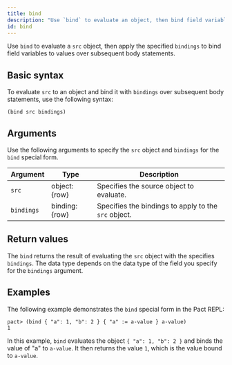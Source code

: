 ```yaml
---
title: bind
description: "Use `bind` to evaluate an object, then bind field variables to values over subsequent body statements."
id: bind
---
```


Use `bind` to evaluate a `src` object, then apply the specified `bindings` to bind field variables to values over subsequent body statements.

## Basic syntax

To evaluate `src` to an object and bind it with `bindings` over subsequent body statements, use the following syntax:

```pact
(bind src bindings)
```

## Arguments

Use the following arguments to specify the `src` object and `bindings` for the `bind` special form.

| Argument | Type | Description |
| --- | --- | --- |
| `src` | object:{row} | Specifies the source object to evaluate. |
| `bindings` | binding:{row} | Specifies the bindings to apply to the `src` object. |

## Return values

The `bind` returns the result of evaluating the `src` object with the specifies `bindings`.
The data type depends on the data type of the field you specify for the `bindings` argument.

## Examples

The following example demonstrates the `bind` special form in the Pact REPL:

```pact
pact> (bind { "a": 1, "b": 2 } { "a" := a-value } a-value)
1
```

In this example, `bind` evaluates the object `{ "a": 1, "b": 2 }` and binds the value of "a" to `a-value`. It then returns the value `1`, which is the value bound to `a-value`.

